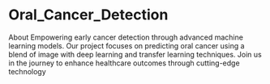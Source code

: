 # Oral_Cancer_Detection
About Empowering early cancer detection through advanced machine learning models. Our project focuses on predicting oral cancer using a blend of image with deep learning and transfer learning techniques. Join us in the journey to enhance healthcare outcomes through cutting-edge technology
